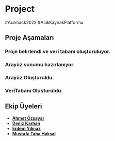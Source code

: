 # Project
#Acıkhack2022 #AcikKaynakPlatformu

## Proje Aşamaları
### Proje belirlendi ve veri tabanı oluşturuluyor.
### Arayüz sunumu hazırlanıyor.
### Arayüz Oluşturuldu.
### VeriTabanı Oluşturuldu.

## Ekip Üyeleri
- [**Ahmet Özsayar**](https://github.com/zsayar17)
- [**Deniz Karhan**](https://github.com/denizkarhan)
- [**Erdem Yılmaz**](https://github.com/erdem149)
- [**Mustafa Taha Haksal**](https://github.com/TahaHaksal)
